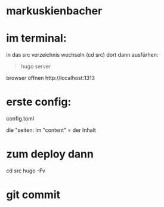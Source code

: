 # markuskienbacher

# im terminal:
in das src verzeichnis wechseln (cd src)
dort dann ausfürhen:
> hugo server

browser öffnen
http://localhost:1313


# erste config:

config.toml

die "seiten:
im "content" = der Inhalt

# zum deploy dann

cd src
hugo -Fv

# git commit